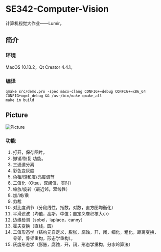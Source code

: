 # SE342-Computer-Vision
计算机视觉大作业——Lumir。
## 简介
### 环境
MacOS 10.13.2，Qt Creator 4.4.1。
### 编译
```
qmake src/demo.pro -spec macx-clang CONFIG+=debug CONFIG+=x86_64 CONFIG+=qml_debug && /usr/bin/make qmake_all
make in build
```
## Picture
![Picture](https://github.com/JosephKim6/HackXSJTU-Nvidia/blob/master/4775AC0C5F0EC7A554805684CA0FF74F.jpg)
### 功能
1. 打开，保存图片。
2.	撤销/恢复 功能。
3.	三通道分离
4.	彩色变灰度
5.	色相/饱和度/亮度调节
6.	二值化（Otsu，双阈值，实时）
7.	缩放/旋转（最近邻，双线性）
8.	加/减/乘
9.	剪裁
10.	对比度调节（分段线性，指数，对数，直方图均衡化）
11.	平滑滤波（均值，高斯，中值；自定义卷积核大小）
12.	边缘检测（sobel，laplace，canny）
13.	霍夫变换（直线，圆)
14.	二值形态学（结构元自定义，膨胀，腐蚀，开，闭，细化，粗化，距离变换，骨架，骨架重构，形态学重构）。
15.	灰度形态学（膨胀，腐蚀，开，闭，形态学重构，分水岭算法）
 
